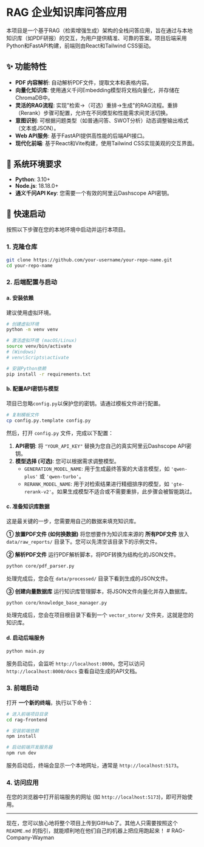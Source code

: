 # RAG 企业知识库问答应用

本项目是一个基于RAG（检索增强生成）架构的全栈问答应用，旨在通过与本地知识库（如PDF研报）的交互，为用户提供精准、可靠的答案。项目后端采用Python和FastAPI构建，前端则由React和Tailwind CSS驱动。

## ✨ 功能特性

- **PDF 内容解析**: 自动解析PDF文件，提取文本和表格内容。
- **向量化知识库**: 使用通义千问Embedding模型将文档向量化，并存储在ChromaDB中。
- **灵活的RAG流程**: 实现"检索->（可选）重排->生成"的RAG流程。重排（Rerank）步骤可配置，允许在不同模型和性能需求间灵活切换。
- **意图识别**: 可根据问题类型（如普通问答、SWOT分析）动态调整输出格式（文本或JSON）。
- **Web API服务**: 基于FastAPI提供高性能的后端API接口。
- **现代化前端**: 基于React和Vite构建，使用Tailwind CSS实现美观的交互界面。

## 🔧 系统环境要求

- **Python**: 3.10+
- **Node.js**: 18.18.0+
- **通义千问API Key**: 您需要一个有效的阿里云Dashscope API密钥。

## 🚀 快速启动

按照以下步骤在您的本地环境中启动并运行本项目。

### 1. 克隆仓库

```bash
git clone https://github.com/your-username/your-repo-name.git
cd your-repo-name
```

### 2. 后端配置与启动

#### a. 安装依赖

建议使用虚拟环境。

```bash
# 创建虚拟环境
python -m venv venv

# 激活虚拟环境 (macOS/Linux)
source venv/bin/activate
# (Windows)
# venv\Scripts\activate

# 安装Python依赖
pip install -r requirements.txt
```

#### b. 配置API密钥与模型

项目已忽略`config.py`以保护您的密钥。请通过模板文件进行配置。

```bash
# 复制模板文件
cp config.py.template config.py
```
然后，打开 `config.py` 文件，完成以下配置：
1.  **API密钥**: 将 `"YOUR_API_KEY"` 替换为您自己的真实阿里云Dashscope API密钥。
2.  **模型选择 (可选)**: 您可以根据需求调整模型。
    *   `GENERATION_MODEL_NAME`: 用于生成最终答案的大语言模型，如 `'qwen-plus'` 或 `'qwen-turbo'`。
    *   `RERANK_MODEL_NAME`: 用于对检索结果进行精细排序的模型，如 `'gte-rerank-v2'`。如果生成模型不适合或不需要重排，此步骤会被智能跳过。

#### c. 准备知识库数据

这是最关键的一步，您需要用自己的数据来填充知识库。

**① 放置PDF文件 (如何换数据)**
将您想要作为知识库来源的 **所有PDF文件** 放入 `data/raw_reports/` 目录下。您可以先清空该目录下的示例文件。

**② 解析PDF文件**
运行PDF解析脚本，将PDF转换为结构化的JSON文件。

```bash
python core/pdf_parser.py
```
处理完成后，您会在 `data/processed/` 目录下看到生成的JSON文件。

**③ 创建向量数据库**
运行知识库管理脚本，将JSON文件向量化并存入数据库。

```bash
python core/knowledge_base_manager.py
```
处理完成后，您会在项目根目录下看到一个 `vector_store/` 文件夹，这就是您的知识库。

#### d. 启动后端服务

```bash
python main.py
```
服务启动后，会监听 `http://localhost:8000`。您可以访问 `http://localhost:8000/docs` 查看自动生成的API文档。

### 3. 前端启动

打开 **一个新的终端**，执行以下命令：

```bash
# 进入前端项目目录
cd rag-frontend

# 安装前端依赖
npm install

# 启动前端开发服务器
npm run dev
```
服务启动后，终端会显示一个本地网址，通常是 `http://localhost:5173`。

### 4. 访问应用

在您的浏览器中打开前端服务的网址 (如 `http://localhost:5173`)，即可开始使用。

---

现在，您可以放心地将整个项目上传到GitHub了。其他人只需要按照这个 `README.md` 的指引，就能顺利地在他们自己的机器上把应用跑起来！ # RAG-Company-Wayman
